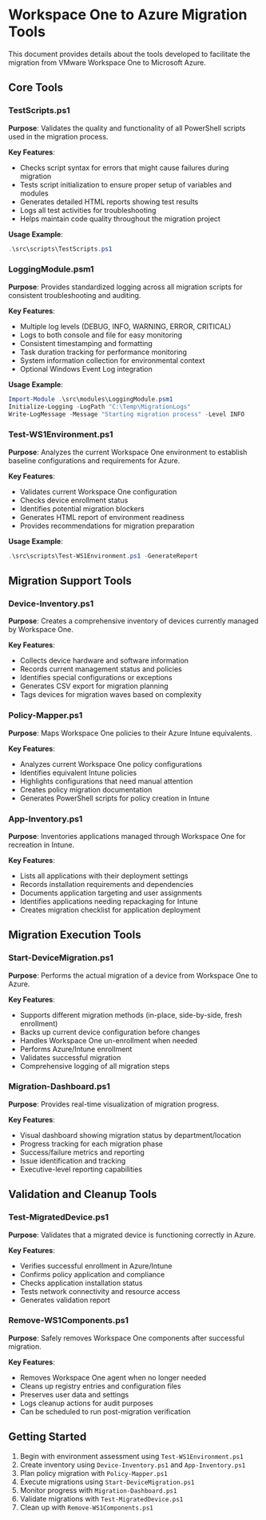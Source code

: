 # Workspace One to Azure Migration Tools

This document provides details about the tools developed to facilitate the migration from VMware Workspace One to Microsoft Azure.

## Core Tools

### TestScripts.ps1

**Purpose**: Validates the quality and functionality of all PowerShell scripts used in the migration process.

**Key Features**:
- Checks script syntax for errors that might cause failures during migration
- Tests script initialization to ensure proper setup of variables and modules
- Generates detailed HTML reports showing test results
- Logs all test activities for troubleshooting
- Helps maintain code quality throughout the migration project

**Usage Example**:
```powershell
.\src\scripts\TestScripts.ps1
```

### LoggingModule.psm1

**Purpose**: Provides standardized logging across all migration scripts for consistent troubleshooting and auditing.

**Key Features**:
- Multiple log levels (DEBUG, INFO, WARNING, ERROR, CRITICAL)
- Logs to both console and file for easy monitoring
- Consistent timestamping and formatting
- Task duration tracking for performance monitoring
- System information collection for environmental context
- Optional Windows Event Log integration

**Usage Example**:
```powershell
Import-Module .\src\modules\LoggingModule.psm1
Initialize-Logging -LogPath "C:\Temp\MigrationLogs"
Write-LogMessage -Message "Starting migration process" -Level INFO
```

### Test-WS1Environment.ps1

**Purpose**: Analyzes the current Workspace One environment to establish baseline configurations and requirements for Azure.

**Key Features**:
- Validates current Workspace One configuration
- Checks device enrollment status
- Identifies potential migration blockers
- Generates HTML report of environment readiness
- Provides recommendations for migration preparation

**Usage Example**:
```powershell
.\src\scripts\Test-WS1Environment.ps1 -GenerateReport
```

## Migration Support Tools

### Device-Inventory.ps1

**Purpose**: Creates a comprehensive inventory of devices currently managed by Workspace One.

**Key Features**:
- Collects device hardware and software information
- Records current management status and policies
- Identifies special configurations or exceptions
- Generates CSV export for migration planning
- Tags devices for migration waves based on complexity

### Policy-Mapper.ps1

**Purpose**: Maps Workspace One policies to their Azure Intune equivalents.

**Key Features**:
- Analyzes current Workspace One policy configurations
- Identifies equivalent Intune policies 
- Highlights configurations that need manual attention
- Creates policy migration documentation
- Generates PowerShell scripts for policy creation in Intune

### App-Inventory.ps1

**Purpose**: Inventories applications managed through Workspace One for recreation in Intune.

**Key Features**:
- Lists all applications with their deployment settings
- Records installation requirements and dependencies
- Documents application targeting and user assignments
- Identifies applications needing repackaging for Intune
- Creates migration checklist for application deployment

## Migration Execution Tools

### Start-DeviceMigration.ps1

**Purpose**: Performs the actual migration of a device from Workspace One to Azure.

**Key Features**:
- Supports different migration methods (in-place, side-by-side, fresh enrollment)
- Backs up current device configuration before changes
- Handles Workspace One un-enrollment when needed
- Performs Azure/Intune enrollment
- Validates successful migration
- Comprehensive logging of all migration steps

### Migration-Dashboard.ps1

**Purpose**: Provides real-time visualization of migration progress.

**Key Features**:
- Visual dashboard showing migration status by department/location
- Progress tracking for each migration phase
- Success/failure metrics and reporting
- Issue identification and tracking
- Executive-level reporting capabilities

## Validation and Cleanup Tools

### Test-MigratedDevice.ps1

**Purpose**: Validates that a migrated device is functioning correctly in Azure.

**Key Features**:
- Verifies successful enrollment in Azure/Intune
- Confirms policy application and compliance
- Checks application installation status
- Tests network connectivity and resource access
- Generates validation report

### Remove-WS1Components.ps1

**Purpose**: Safely removes Workspace One components after successful migration.

**Key Features**:
- Removes Workspace One agent when no longer needed
- Cleans up registry entries and configuration files
- Preserves user data and settings
- Logs cleanup actions for audit purposes
- Can be scheduled to run post-migration verification

## Getting Started

1. Begin with environment assessment using `Test-WS1Environment.ps1`
2. Create inventory using `Device-Inventory.ps1` and `App-Inventory.ps1`
3. Plan policy migration with `Policy-Mapper.ps1`
4. Execute migrations using `Start-DeviceMigration.ps1`
5. Monitor progress with `Migration-Dashboard.ps1`
6. Validate migrations with `Test-MigratedDevice.ps1`
7. Clean up with `Remove-WS1Components.ps1` 